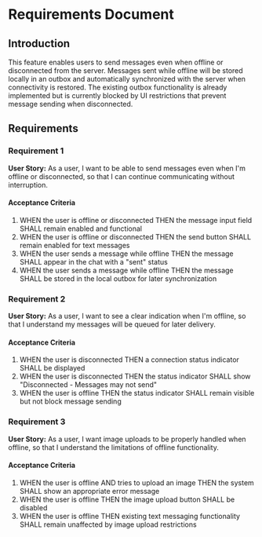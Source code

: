 # Requirements Document

## Introduction

This feature enables users to send messages even when offline or disconnected from the server. Messages sent while offline will be stored locally in an outbox and automatically synchronized with the server when connectivity is restored. The existing outbox functionality is already implemented but is currently blocked by UI restrictions that prevent message sending when disconnected.

## Requirements

### Requirement 1

**User Story:** As a user, I want to be able to send messages even when I'm offline or disconnected, so that I can continue communicating without interruption.

#### Acceptance Criteria

1. WHEN the user is offline or disconnected THEN the message input field SHALL remain enabled and functional
2. WHEN the user is offline or disconnected THEN the send button SHALL remain enabled for text messages
3. WHEN the user sends a message while offline THEN the message SHALL appear in the chat with a "sent" status
4. WHEN the user sends a message while offline THEN the message SHALL be stored in the local outbox for later synchronization

### Requirement 2

**User Story:** As a user, I want to see a clear indication when I'm offline, so that I understand my messages will be queued for later delivery.

#### Acceptance Criteria

1. WHEN the user is disconnected THEN a connection status indicator SHALL be displayed
2. WHEN the user is disconnected THEN the status indicator SHALL show "Disconnected - Messages may not send"
3. WHEN the user is offline THEN the status indicator SHALL remain visible but not block message sending

### Requirement 3

**User Story:** As a user, I want image uploads to be properly handled when offline, so that I understand the limitations of offline functionality.

#### Acceptance Criteria

1. WHEN the user is offline AND tries to upload an image THEN the system SHALL show an appropriate error message
2. WHEN the user is offline THEN the image upload button SHALL be disabled
3. WHEN the user is offline THEN existing text messaging functionality SHALL remain unaffected by image upload restrictions